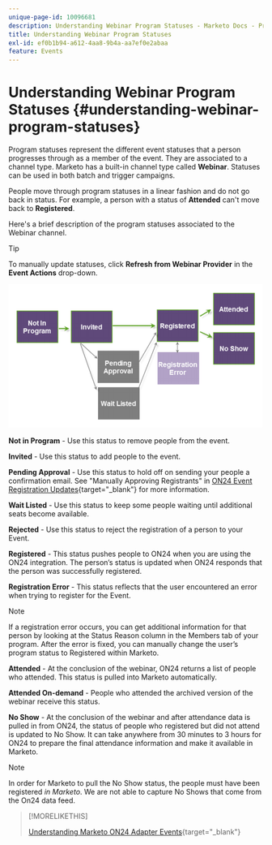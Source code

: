 ```yaml
---
unique-page-id: 10096681
description: Understanding Webinar Program Statuses - Marketo Docs - Product Documentation
title: Understanding Webinar Program Statuses
exl-id: ef0b1b94-a612-4aa8-9b4a-aa7ef0e2abaa
feature: Events
---
```

# Understanding Webinar Program Statuses {#understanding-webinar-program-statuses}

Program statuses represent the different event statuses that a person progresses through as a member of the event. They are associated to a channel type. Marketo has a built-in channel type called **Webinar**. Statuses can be used in both batch and trigger campaigns.

People move through program statuses in a linear fashion and do not go back in status. For example, a person with a status of **Attended** can't move back to **Registered**.

Here's a brief description of the program statuses associated to the Webinar channel.

>[!TIP]
>
>To manually update statuses, click  **Refresh from Webinar Provider** in the **Event Actions** drop-down.

![](assets/image2015-12-17-13-3a52-3a39.png)

**Not in Program** - Use this status to remove people from the event.

**Invited** - Use this status to add people to the event.

**Pending Approval** - Use this status to hold off on sending your people a confirmation email. See "Manually Approving Registrants" in [ON24 Event Registration Updates](/help/marketo/product-docs/demand-generation/events/create-an-event/create-an-event-with-the-marketo-on24-adapter/on24-event-registration-updates.md){target="_blank"} for more information.

**Wait Listed** - Use this status to keep some people waiting until additional seats become available.

**Rejected** - Use this status to reject the registration of a person to your Event.

**Registered** - This status pushes people to ON24 when you are using the ON24 integration. The person’s status is updated when ON24 responds that the person was successfully registered.

**Registration Error** - This status reflects that the user encountered an error when trying to register for the Event.

>[!NOTE]
>
>If a registration error occurs, you can get additional information for that person by looking at the Status Reason column in the Members tab of your program. After the error is fixed, you can manually change the user’s program status to Registered within Marketo.

**Attended** - At the conclusion of the webinar, ON24 returns a list of people who attended. This status is pulled into Marketo automatically.

**Attended On-demand** - People who attended the archived version of the webinar receive this status.

**No Show** - At the conclusion of the webinar and after attendance data is pulled in from ON24, the status of people who registered but did not attend is updated to No Show. It can take anywhere from 30 minutes to 3 hours for ON24 to prepare the final attendance information and make it available in Marketo.

>[!NOTE]
>
>In order for Marketo to pull the No Show status, the people must have been registered *in Marketo*. We are not able to capture No Shows that come from the On24 data feed.

>[!MORELIKETHIS]
>
>[Understanding Marketo ON24 Adapter Events](/help/marketo/product-docs/demand-generation/events/create-an-event/create-an-event-with-the-marketo-on24-adapter/understanding-marketo-on24-adapter-events.md){target="_blank"}
